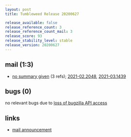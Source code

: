 ```yaml
---
layout: post
title: Tumbleweed Release 20200627

release_available: false
release_reference_count: 3
release_reference_count_mail: 3
release_score: 93
release_stability_level: stable
release_version: 20200627
---
```


## mail (1:3)

- [no summary given](https://github.com/boombatower/tumbleweed-review/issues/10) (3 refs); [2021-02.2048](https://github.com/boombatower/tumbleweed-review/issues/10), [2021-03.1439](https://github.com/boombatower/tumbleweed-review/issues/10)

## bugs (0)

<!--more-->

no relevant bugs due to [loss of bugzilla API access](https://bugzilla.opensuse.org/show_bug.cgi?id=1157722)



## links

- [mail announcement](https://github.com/boombatower/tumbleweed-review/issues/10)

